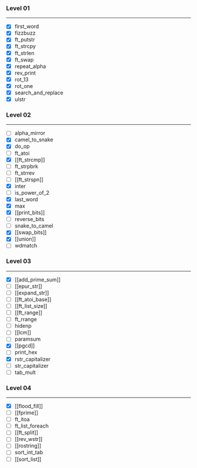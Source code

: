 
### Level 01
---
- [x] first_word
- [x] fizzbuzz
- [x] ft_putstr
- [x] ft_strcpy
- [x] ft_strlen
- [x] ft_swap
- [x] repeat_alpha
- [x] rev_print
- [x] rot_13
- [x] rot_one
- [x] search_and_replace
- [x] ulstr

### Level 02
---
- [ ] alpha_mirror
- [x] camel_to_snake
- [x] do_op
- [ ] ft_atoi
- [x] [[ft_strcmp]]
- [ ] ft_strpbrk
- [ ] ft_strrev
- [ ] [[ft_strspn]]
- [x] inter
- [ ] is_power_of_2
- [x] last_word
- [x] max
- [x] [[print_bits]]
- [ ] reverse_bits
- [ ] snake_to_camel
- [x] [[swap_bits]]
- [x] [[union]]
- [ ] wdmatch

### Level 03
---
- [x] [[add_prime_sum]]
- [ ] [[epur_str]]
- [ ] [[expand_str]]
- [ ] [[ft_atoi_base]]
- [ ] [[ft_list_size]]
- [ ] [[ft_range]]
- [ ] ft_rrange
- [ ] hidenp
- [ ] [[lcm]]
- [ ] paramsum
- [x] [[pgcd]]
- [ ] print_hex
- [x] rstr_capitalizer
- [ ] str_capitalizer
- [ ] tab_mult

### Level 04
---
- [x] [[flood_fill]]
- [ ] [[fprime]]
- [ ] ft_itoa
- [ ] ft_list_foreach
- [ ] [[ft_split]]
- [ ] [[rev_wstr]]
- [ ] [[rostring]]
- [ ] sort_int_tab
- [ ] [[sort_list]]